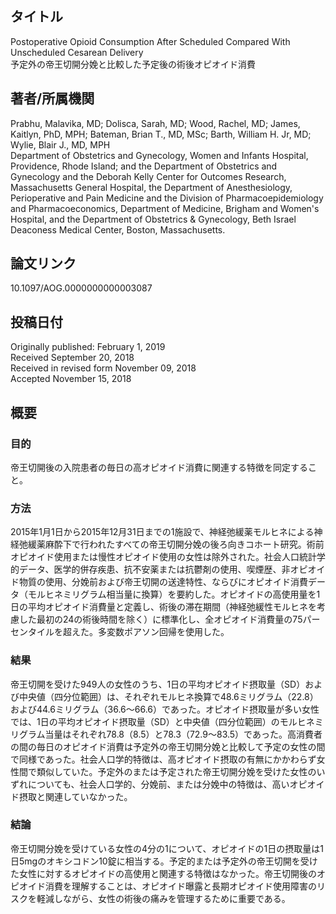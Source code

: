 ## タイトル
Postoperative Opioid Consumption After Scheduled Compared With Unscheduled Cesarean Delivery  
予定外の帝王切開分娩と比較した予定後の術後オピオイド消費

## 著者/所属機関
Prabhu, Malavika, MD; Dolisca, Sarah, MD; Wood, Rachel, MD; James, Kaitlyn, PhD, MPH; Bateman, Brian T., MD, MSc; Barth, William H. Jr, MD; Wylie, Blair J., MD, MPH  
Department of Obstetrics and Gynecology, Women and Infants Hospital, Providence, Rhode Island; and the Department of Obstetrics and Gynecology and the Deborah Kelly Center for Outcomes Research, Massachusetts General Hospital, the Department of Anesthesiology, Perioperative and Pain Medicine and the Division of Pharmacoepidemiology and Pharmacoeconomics, Department of Medicine, Brigham and Women's Hospital, and the Department of Obstetrics & Gynecology, Beth Israel Deaconess Medical Center, Boston, Massachusetts.

## 論文リンク
10.1097/AOG.0000000000003087

## 投稿日付
Originally published: February 1, 2019  
Received September 20, 2018  
Received in revised form November 09, 2018  
Accepted November 15, 2018

## 概要
### 目的
帝王切開後の入院患者の毎日の高オピオイド消費に関連する特徴を同定すること。

### 方法
2015年1月1日から2015年12月31日までの1施設で、神経弛緩薬モルヒネによる神経弛緩薬麻酔下で行われたすべての帝王切開分娩の後ろ向きコホート研究。術前オピオイド使用または慢性オピオイド使用の女性は除外された。社会人口統計学的データ、医学的併存疾患、抗不安薬または抗鬱剤の使用、喫煙歴、非オピオイド物質の使用、分娩前および帝王切開の送達特性、ならびにオピオイド消費データ（モルヒネミリグラム相当量に換算）を要約した。オピオイドの高使用量を1日の平均オピオイド消費量と定義し、術後の滞在期間（神経弛緩性モルヒネを考慮した最初の24の術後時間を除く）に標準化し、全オピオイド消費量の75パーセンタイルを超えた。多変数ポアソン回帰を使用した。

### 結果
帝王切開を受けた949人の女性のうち、1日の平均オピオイド摂取量（SD）および中央値（四分位範囲）は、それぞれモルヒネ換算で48.6ミリグラム（22.8）および44.6ミリグラム（36.6〜66.6）であった。オピオイド摂取量が多い女性では、1日の平均オピオイド摂取量（SD）と中央値（四分位範囲）のモルヒネミリグラム当量はそれぞれ78.8（8.5）と78.3（72.9〜83.5）であった。高消費者の間の毎日のオピオイド消費は予定外の帝王切開分娩と比較して予定の女性の間で同様であった。社会人口学的特徴は、高オピオイド摂取の有無にかかわらず女性間で類似していた。予定外のまたは予定された帝王切開分娩を受けた女性のいずれについても、社会人口学的、分娩前、または分娩中の特徴は、高いオピオイド摂取と関連していなかった。

### 結論
帝王切開分娩を受けている女性の4分の1について、オピオイドの1日の摂取量は1日5mgのオキシコドン10錠に相当する。予定的または予定外の帝王切開を受けた女性に対するオピオイドの高使用と関連する特徴はなかった。帝王切開後のオピオイド消費を理解することは、オピオイド曝露と長期オピオイド使用障害のリスクを軽減しながら、女性の術後の痛みを管理するために重要である。
